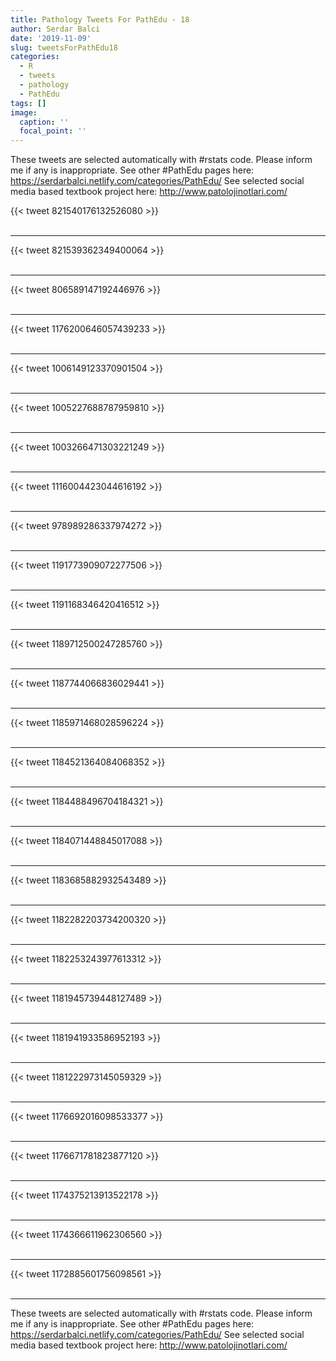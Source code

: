```yaml
---
title: Pathology Tweets For PathEdu - 18
author: Serdar Balci
date: '2019-11-09'
slug: tweetsForPathEdu18
categories:
  - R
  - tweets
  - pathology
  - PathEdu
tags: []
image:
  caption: ''
  focal_point: ''
---
```



These tweets are selected automatically with #rstats code. Please inform me if any is inappropriate.
See other #PathEdu pages here: https://serdarbalci.netlify.com/categories/PathEdu/ 
See selected social media based textbook project here: http://www.patolojinotlari.com/

{{< tweet 821540176132526080 >}}
<br>
<br>
<hr>
{{< tweet 821539362349400064 >}}
<br>
<br>
<hr>
{{< tweet 806589147192446976 >}}
<br>
<br>
<hr>
{{< tweet 1176200646057439233 >}}
<br>
<br>
<hr>
{{< tweet 1006149123370901504 >}}
<br>
<br>
<hr>
{{< tweet 1005227688787959810 >}}
<br>
<br>
<hr>
{{< tweet 1003266471303221249 >}}
<br>
<br>
<hr>
{{< tweet 1116004423044616192 >}}
<br>
<br>
<hr>
{{< tweet 978989286337974272 >}}
<br>
<br>
<hr>
{{< tweet 1191773909072277506 >}}
<br>
<br>
<hr>
{{< tweet 1191168346420416512 >}}
<br>
<br>
<hr>
{{< tweet 1189712500247285760 >}}
<br>
<br>
<hr>
{{< tweet 1187744066836029441 >}}
<br>
<br>
<hr>
{{< tweet 1185971468028596224 >}}
<br>
<br>
<hr>
{{< tweet 1184521364084068352 >}}
<br>
<br>
<hr>
{{< tweet 1184488496704184321 >}}
<br>
<br>
<hr>
{{< tweet 1184071448845017088 >}}
<br>
<br>
<hr>
{{< tweet 1183685882932543489 >}}
<br>
<br>
<hr>
{{< tweet 1182282203734200320 >}}
<br>
<br>
<hr>
{{< tweet 1182253243977613312 >}}
<br>
<br>
<hr>
{{< tweet 1181945739448127489 >}}
<br>
<br>
<hr>
{{< tweet 1181941933586952193 >}}
<br>
<br>
<hr>
{{< tweet 1181222973145059329 >}}
<br>
<br>
<hr>
{{< tweet 1176692016098533377 >}}
<br>
<br>
<hr>
{{< tweet 1176671781823877120 >}}
<br>
<br>
<hr>
{{< tweet 1174375213913522178 >}}
<br>
<br>
<hr>
{{< tweet 1174366611962306560 >}}
<br>
<br>
<hr>
{{< tweet 1172885601756098561 >}}
<br>
<br>
<hr>


These tweets are selected automatically with #rstats code. Please inform me if any is inappropriate.
See other #PathEdu pages here: https://serdarbalci.netlify.com/categories/PathEdu/ 
See selected social media based textbook project here: http://www.patolojinotlari.com/
